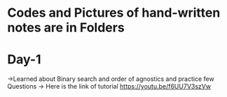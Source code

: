  # Codes and Pictures of hand-written notes are in Folders
 
# Day-1
->Learned about Binary search and order of agnostics and practice few Questions
-> Here is the link of tutorial https://youtu.be/f6UU7V3szVw
